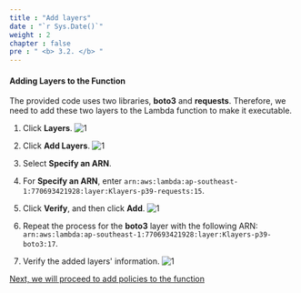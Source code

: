 ```yaml
---
title : "Add layers"
date : "`r Sys.Date()`"
weight : 2
chapter : false
pre : " <b> 3.2. </b> "
---
```


#### Adding Layers to the Function
The provided code uses two libraries, **boto3** and **requests**. Therefore, we need to add these two layers to the Lambda function to make it executable.

1. Click **Layers**.
![1](/images/3.lamda/im-28.png)

2. Click **Add Layers**.
![1](/images/3.lamda/im-27.png)

3. Select **Specify an ARN**.

4. For **Specify an ARN**, enter `arn:aws:lambda:ap-southeast-1:770693421928:layer:Klayers-p39-requests:15`.

5. Click **Verify**, and then click **Add**.
![1](/images/3.lamda/im-26.png)

6. Repeat the process for the **boto3** layer with the following ARN: `arn:aws:lambda:ap-southeast-1:770693421928:layer:Klayers-p39-boto3:17`.

7. Verify the added layers' information.
![1](/images/3.lamda/im-25.png)

[Next, we will proceed to add policies to the function](3.3-addPolicies/)